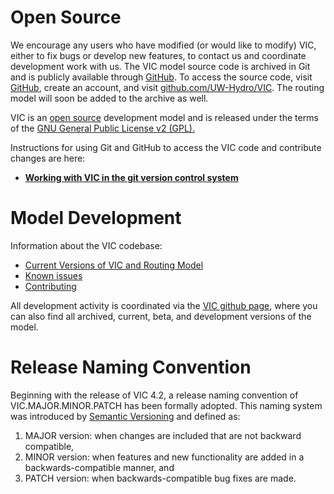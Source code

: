 # Open Source

We encourage any users who have modified (or would like to modify) VIC, either to fix bugs or develop new features, to contact us and coordinate development work with us. The VIC model source code is archived in Git and is publicly available through [GitHub](https://github.com). To access the source code, visit [GitHub](https://github.com), create an account, and visit [github.com/UW-Hydro/VIC](https://github.com/UW-Hydro/VIC). The routing model will soon be added to the archive as well.

VIC is an [open source](open-source-philosophy.md) development model and is released under the terms of the [GNU General Public License v2 (GPL).](http://www.gnu.org/licenses/old-licenses/gpl-2.0.html)

Instructions for using Git and GitHub to access the VIC code and contribute changes are here:

*   **[Working with VIC in the git version control system](working-with-git.md)**

# Model Development

Information about the VIC codebase:

- [Current Versions of VIC and Routing Model](ReleaseNotes.md)
- [Known issues](https://github.com/UW-Hydro/VIC/issues)
- [Contributing](Contributing.md)

All development activity is coordinated via the [VIC github page](https://github.com/UW-Hydro/VIC), where you can also find all archived, current, beta, and development versions of the model.

# Release Naming Convention

Beginning with the release of VIC 4.2, a release naming convention of VIC.MAJOR.MINOR.PATCH has been formally adopted. This naming system was introduced by [Semantic Versioning](http://semver.org/spec/v2.0.0.html) and defined as:

1.  MAJOR version: when changes are included that are not backward compatible,
2.  MINOR version: when features and new functionality are added in a backwards-compatible manner, and
3.  PATCH version: when backwards-compatible bug fixes are made.
